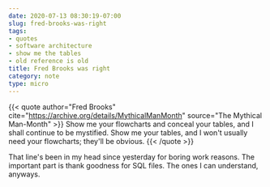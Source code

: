 ```yaml
---
date: 2020-07-13 08:30:19-07:00
slug: fred-brooks-was-right
tags:
- quotes
- software architecture
- show me the tables
- old reference is old
title: Fred Brooks was right
category: note
type: micro
---
```

{{< quote
    author="Fred Brooks"
    cite="https://archive.org/details/MythicalManMonth"
    source="The Mythical Man-Month" >}}
Show me your flowcharts and conceal your tables, and I shall continue to be mystified. Show me your tables, and I won't usually need your flowcharts; they'll be obvious.
{{< /quote >}}

That line's been in my head since yesterday for boring work reasons. The important part is thank goodness for SQL files. The ones I can understand, anyways.